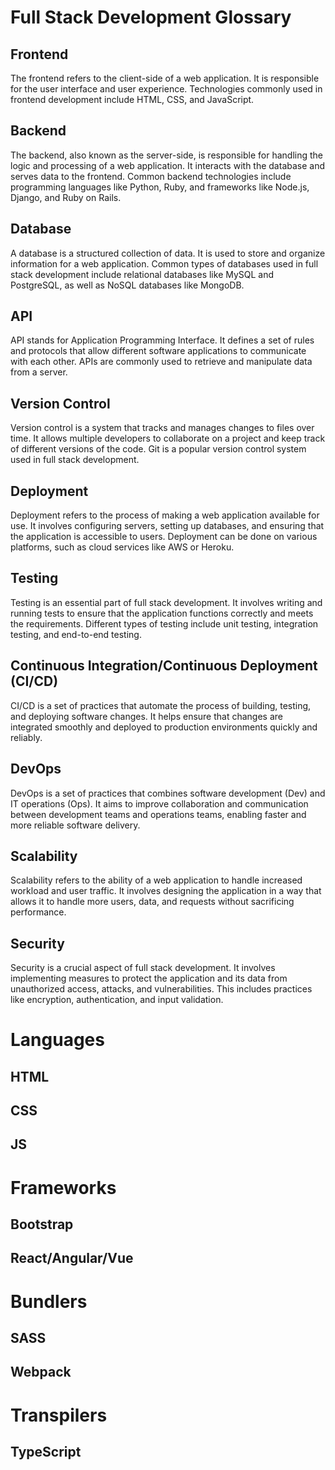 # Full Stack Development Glossary

## Frontend

The frontend refers to the client-side of a web application. It is responsible for the user interface and user experience. Technologies commonly used in frontend development include HTML, CSS, and JavaScript.

## Backend

The backend, also known as the server-side, is responsible for handling the logic and processing of a web application. It interacts with the database and serves data to the frontend. Common backend technologies include programming languages like Python, Ruby, and frameworks like Node.js, Django, and Ruby on Rails.

## Database

A database is a structured collection of data. It is used to store and organize information for a web application. Common types of databases used in full stack development include relational databases like MySQL and PostgreSQL, as well as NoSQL databases like MongoDB.

## API

API stands for Application Programming Interface. It defines a set of rules and protocols that allow different software applications to communicate with each other. APIs are commonly used to retrieve and manipulate data from a server.

## Version Control

Version control is a system that tracks and manages changes to files over time. It allows multiple developers to collaborate on a project and keep track of different versions of the code. Git is a popular version control system used in full stack development.

## Deployment

Deployment refers to the process of making a web application available for use. It involves configuring servers, setting up databases, and ensuring that the application is accessible to users. Deployment can be done on various platforms, such as cloud services like AWS or Heroku.

## Testing

Testing is an essential part of full stack development. It involves writing and running tests to ensure that the application functions correctly and meets the requirements. Different types of testing include unit testing, integration testing, and end-to-end testing.

## Continuous Integration/Continuous Deployment (CI/CD)

CI/CD is a set of practices that automate the process of building, testing, and deploying software changes. It helps ensure that changes are integrated smoothly and deployed to production environments quickly and reliably.

## DevOps

DevOps is a set of practices that combines software development (Dev) and IT operations (Ops). It aims to improve collaboration and communication between development teams and operations teams, enabling faster and more reliable software delivery.

## Scalability

Scalability refers to the ability of a web application to handle increased workload and user traffic. It involves designing the application in a way that allows it to handle more users, data, and requests without sacrificing performance.

## Security

Security is a crucial aspect of full stack development. It involves implementing measures to protect the application and its data from unauthorized access, attacks, and vulnerabilities. This includes practices like encryption, authentication, and input validation.



# Languages 
  ## HTML
  ## CSS 
  ## JS

# Frameworks
  ## Bootstrap
  ## React/Angular/Vue

# Bundlers
  ## SASS
  ## Webpack

# Transpilers
  ## TypeScript

